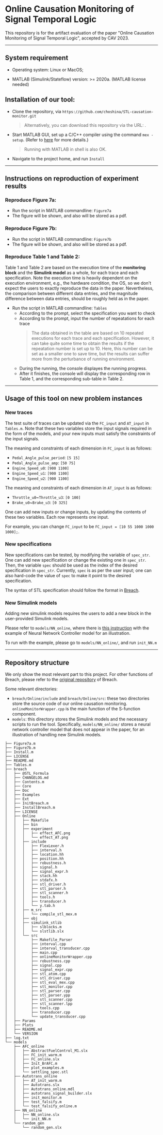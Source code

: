 # Online Causation Monitoring of Signal Temporal Logic
This repository is for the artifact evaluation of the paper "Online Causation Monitoring of Signal Temporal Logic", accepted by CAV 2023.

***

## System requirement

- Operating system: Linux or MacOS;

- MATLAB (Simulink/Stateflow) version: >= 2020a. (MATLAB license needed)

## Installation of our tool:

- Clone the repository, via `https://github.com/choshina/STL-causation-monitor.git`
  
  > Alternatively, you can download this repository via the URL: .

- Start MATLAB GUI, set up a C/C++ compiler using the command `mex -setup`. (Refer to [here](https://www.mathworks.com/help/matlab/matlab_external/changing-default-compiler.html) for more details.)
  > Running with MATLAB in shell is also OK. 
  
- Navigate to the project home, and run `Install`


***

## Instructions on reproduction of experiment results

 ### Reproduce Figure 7a:
 - Run the script in MATLAB commandline: `Figure7a`
 - The figure will be shown, and also will be stored as a pdf.
 
 ### Reproduce Figure 7b:
 - Run the script in MATLAB commandline: `Figure7b`
 - The figure will be shown, and also will be stored as a pdf.
 
 ### Reproduce Table 1 and Table 2:
 
 Table 1 and Table 2 are based on the execution time of the **monitoring block** and the **Simulink model** as a whole, for each trace and each specification. Note the execution time is heavily dependent on the execution environment, e.g., the hardware condition, the OS, so we don't expect the users to exactly reproduce the data in the paper. Nevertheless, the comparison between different data entries, and the magnitude difference between data entries, should be roughly held as in the paper. 
 
 - Run the script in MATLAB commandline: `Tables`
   - According to the prompt, select the specification you want to check
   - According to the prompt, input the number of repeatations for each trace
      > The data obtained in the table are based on 10 repeated executions for each trace and each specification. However, it can take quite some time to obtain the results if the repeatation number is set up to 10. Here, this number can be set as a smaller one to save time, but the results can suffer more from the perturbance of running environment.
   - During the running, the console displayes the running progress. 
   - After it finishes, the console will display the corresponding row in Table 1, and the corresponding sub-table in Table 2.
 
 ***
 
 ## Usage of this tool on new problem instances
 
   ### New traces
   The test suite of traces can be updated via the `FC_input` and `AT_input` in `Tables.m`. Note that these two variables store the input signals required in the form of the models, and your new inputs must satisfy the constraints of the input signals. 
   
   The meaning and constraints of each dimension in `FC_input` is as follows:
   - `Pedal_Angle_pulse_period`: `[5 15]`
   - `Pedal_Angle_pulse_amp`: `[50 75]`
   - `Engine_Speed_u0`: `[900 1100]`
   - `Engine_Speed_u1`: `[900 1100]`
   - `Engine_Speed_u2`: `[900 1100]`

   The meaning and constraints of each dimension in `AT_input` is as follows:
   - `Throttle_u0`~`Throttle_u3`: `[0 100]`
   - `Brake_u0`~`Brake_u3`: `[0 325]`
   
   One can add new inputs or change inputs, by updating the contents of these two variables. Each row represents one input.
   
   For example, you can change `FC_input` to be `FC_input = [10 55 1000 1000 1000];`.
   
   ### New specifications
   New specifications can be tested, by modifying the variable of `spec_str`. One can add new specification or change the existing one in `spec_str`. Then, the variable `spec` should be used as the index of the desired specification in `spec_str`. Currently, `spec` is as per the user input; one can also hard-code the value of `spec` to make it point to the desired specification.
   
   The syntax of STL specification should follow the format in [Breach](https://github.com/decyphir/breach#writing-stl-requirements-in-a-file).
   
   ### New Simulink models
   Adding new simulink models requires the users to add a new block in the user-provided Simulink models. 
   
   Please refer to `models/NN_online`, where there is [this instruction](models/NN_online/README.md) with the example of Neural Network Controller model for an illustration.
   
   To run with the example, please go to `models/NN_online/`, and run `init_NN.m`
   
 ***

## Repository structure

We only show the most relevant part to this project. For other functions of Breach, please refer to the [original repository](https://github.com/decyphir/breach) of Breach.

Some relevant directories:
- `breach/Online/include` and `breach/Online/src`: these two directories store the source code of our online causation monitoring. `onlineMonitorWrapper.cpp` is the main function of the S-function component.
- `models`: this directory stores the Simulink models and the necessary scripts to run the tool. Specifically, `models/NN_online/` stores a neural network controller model that does not appear in the paper, for an illustration of handling new Simulink models.

```
├── Figure7a.m
├── Figure7b.m
├── Install.m
├── LICENSE
├── README.md
├── Tables.m
├── breach
│   ├── @STL_Formula
│   ├── CHANGELOG.md
│   ├── Contents.m
│   ├── Core
│   ├── Doc
│   ├── Examples
│   ├── Ext
│   ├── InitBreach.m
│   ├── InstallBreach.m
│   ├── LICENSE
│   ├── Online
│   │   ├── Makefile
│   │   ├── bin
│   │   ├── experiment
│   │   │   ├── effect_AFC.png
│   │   │   └── effect_AT.png
│   │   ├── include
│   │   │   ├── FlexLexer.h
│   │   │   ├── interval.h
│   │   │   ├── location.hh
│   │   │   ├── position.hh
│   │   │   ├── robustness.h
│   │   │   ├── signal.h
│   │   │   ├── signal_expr.h
│   │   │   ├── stack.hh
│   │   │   ├── stdafx.h
│   │   │   ├── stl_driver.h
│   │   │   ├── stl_parser.h
│   │   │   ├── stl_scanner.h
│   │   │   ├── tools.h
│   │   │   ├── transducer.h
│   │   │   └── y.tab.h
│   │   ├── m_src
│   │   │   └── compile_stl_mex.m
│   │   ├── obj
│   │   ├── simulink_stlib
│   │   │   ├── slblocks.m
│   │   │   └── slstlib.slx
│   │   └── src
│   │       ├── Makefile_Parser
│   │       ├── interval.cpp
│   │       ├── interval_transducer.cpp
│   │       ├── main.cpp
│   │       ├── onlineMonitorWrapper.cpp
│   │       ├── robustness.cpp
│   │       ├── signal.cpp
│   │       ├── signal_expr.cpp
│   │       ├── stl_atom.cpp
│   │       ├── stl_driver.cpp
│   │       ├── stl_eval_mex.cpp
│   │       ├── stl_monitor.cpp
│   │       ├── stl_parser.cpp
│   │       ├── stl_parser.ypp
│   │       ├── stl_scanner.cpp
│   │       ├── stl_scanner.lpp
│   │       ├── tools.cpp
│   │       ├── transducer.cpp
│   │       └── update_transducer.cpp
│   ├── Params
│   ├── Plots
│   ├── README.md
│   └── VERSION
├── log.txt
└── models
    ├── AFC_online
    │   ├── AbstractFuelControl_M1.slx
    │   ├── FC_init_warm.m
    │   ├── FC_online.slx
    │   ├── Init_BrAFC.m
    │   ├── plot_examples.m
    │   └── settling_spec.stl
    ├── Autotrans_online
    │   ├── AT_init_warm.m
    │   ├── Autotrans.slx
    │   ├── Autotrans_online.mdl
    │   ├── autotrans_signal_builder.slx
    │   ├── init_monitor.m
    │   ├── test_falsify.m
    │   └── test_falsify_online.m
    ├── NN_online
    │   ├── NN_online.slx
    │   └── init_NN.m
    └── random_gen
        └── random_gen.slx
```
